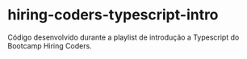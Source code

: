 # hiring-coders-typescript-intro
Código desenvolvido durante a playlist de introdução a Typescript do Bootcamp Hiring Coders.
